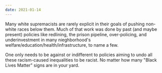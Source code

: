 ```yaml
---
date: 2021-01-14
---
```


Many white supremacists are rarely explicit in their goals of pushing non-white races below them. Much of that work was done by past (and maybe present) policies like redlining, the prison pipeline, over-policing, and underinvestment in many nieghborhood's welfare/education/health/infrastructure, to name a few.

One only needs to be against or indifferent to policies aiming to undo all these racism-caused inequalities to be racist. No matter how many "Black Lives Matter" signs are in your yard.

